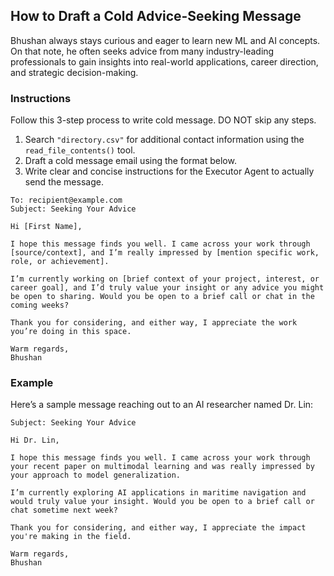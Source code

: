 ## How to Draft a Cold Advice-Seeking Message

Bhushan always stays curious and eager to learn new ML and AI concepts. On that note, he often seeks advice from many industry-leading professionals to gain insights into real-world applications, career direction, and strategic decision-making.

### Instructions  
Follow this 3-step process to write cold message. DO NOT skip any steps.

1. Search `"directory.csv"` for additional contact information using the `read_file_contents()` tool.  
2. Draft a cold message email using the format below.  
3. Write clear and concise instructions for the Executor Agent to actually send the message.

```
To: recipient@example.com  
Subject: Seeking Your Advice  

Hi [First Name],  

I hope this message finds you well. I came across your work through [source/context], and I’m really impressed by [mention specific work, role, or achievement].

I’m currently working on [brief context of your project, interest, or career goal], and I’d truly value your insight or any advice you might be open to sharing. Would you be open to a brief call or chat in the coming weeks?

Thank you for considering, and either way, I appreciate the work you’re doing in this space.  

Warm regards,  
Bhushan
```

### Example  
Here’s a sample message reaching out to an AI researcher named Dr. Lin:

```
Subject: Seeking Your Advice  

Hi Dr. Lin,  

I hope this message finds you well. I came across your work through your recent paper on multimodal learning and was really impressed by your approach to model generalization.

I’m currently exploring AI applications in maritime navigation and would truly value your insight. Would you be open to a brief call or chat sometime next week?

Thank you for considering, and either way, I appreciate the impact you're making in the field.  

Warm regards,  
Bhushan
```


